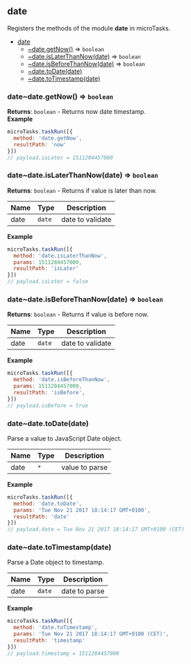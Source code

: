 <a name="module_date"></a>

## date
Registers the methods of the module **date** in microTasks.


* [date](#module_date)
    * [~date.getNow()](#module_date..date.getNow) ⇒ <code>boolean</code>
    * [~date.isLaterThanNow(date)](#module_date..date.isLaterThanNow) ⇒ <code>boolean</code>
    * [~date.isBeforeThanNow(date)](#module_date..date.isBeforeThanNow) ⇒ <code>boolean</code>
    * [~date.toDate(date)](#module_date..date.toDate)
    * [~date.toTimestamp(date)](#module_date..date.toTimestamp)

<a name="module_date..date.getNow"></a>

### date~date.getNow() ⇒ <code>boolean</code>
**Returns**: <code>boolean</code> - Returns now date timestamp.  
**Example**  
```js
microTasks.taskRun([{
  method: 'date.getNow',
  resultPath: 'now'
}])
// payload.isLater = 1511284457000
```
<a name="module_date..date.isLaterThanNow"></a>

### date~date.isLaterThanNow(date) ⇒ <code>boolean</code>
**Returns**: <code>boolean</code> - Returns if value is later than now.  

| Name | Type | Description |
| --- | --- | --- |
| date | <code>date</code> | date to validate |

**Example**  
```js
microTasks.taskRun([{
  method: 'date.isLaterThanNow',
  params: 1511284457000,
  resultPath: 'isLater'
}])
// payload.isLater = false
```
<a name="module_date..date.isBeforeThanNow"></a>

### date~date.isBeforeThanNow(date) ⇒ <code>boolean</code>
**Returns**: <code>boolean</code> - Returns if value is before now.  

| Name | Type | Description |
| --- | --- | --- |
| date | <code>date</code> | date to validate |

**Example**  
```js
microTasks.taskRun([{
  method: 'date.isBeforeThanNow',
  params: 1511284457000,
  resultPath: 'isBefore',
}])
// payload.isBefore = true
```
<a name="module_date..date.toDate"></a>

### date~date.toDate(date)
Parse a value to JavaScript Date object.


| Name | Type | Description |
| --- | --- | --- |
| date | <code>\*</code> | value to parse |

**Example**  
```js
microTasks.taskRun([{
  method: 'date.toDate',
  params: 'Tue Nov 21 2017 18:14:17 GMT+0100',
  resultPath: 'date'
}])
// payload.date = Tue Nov 21 2017 18:14:17 GMT+0100 (CET)
```
<a name="module_date..date.toTimestamp"></a>

### date~date.toTimestamp(date)
Parse a Date object to timestamp.


| Name | Type | Description |
| --- | --- | --- |
| date | <code>date</code> | date to parse |

**Example**  
```js
microTasks.taskRun([{
  method: 'date.toTimestamp',
  params: 'Tue Nov 21 2017 18:14:17 GMT+0100 (CET)',
  resultPath: 'timestamp'
}])
// payload.timestamp = 1511284457000
```
